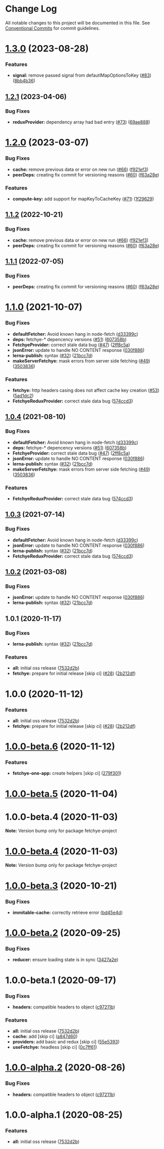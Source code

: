 # Change Log

All notable changes to this project will be documented in this file.
See [Conventional Commits](https://conventionalcommits.org) for commit guidelines.

# [1.3.0](https://github.com/americanexpress/fetchye/compare/v1.2.0...v1.3.0) (2023-08-28)


### Features

* **signal:** remove passed signal from defautlMapOptionsToKey ([#83](https://github.com/americanexpress/fetchye/issues/83)) ([8bb4b36](https://github.com/americanexpress/fetchye/commit/8bb4b36647d6004277153362526434fc25f230bd))





## [1.2.1](https://github.com/americanexpress/fetchye/compare/v1.2.0...v1.2.1) (2023-04-06)


### Bug Fixes

* **reduxProvider:** dependency array had bad entry ([#73](https://github.com/americanexpress/fetchye/issues/73)) ([69ae888](https://github.com/americanexpress/fetchye/commit/69ae8882a4da2b63b24cb0783a87fd42d43d44cd))





# [1.2.0](https://github.com/americanexpress/fetchye/compare/v1.1.0...v1.2.0) (2023-03-07)


### Bug Fixes

* **cache:** remove previous data or error on new run ([#66](https://github.com/americanexpress/fetchye/issues/66)) ([f921ef3](https://github.com/americanexpress/fetchye/commit/f921ef301c7ac28172772acccae0f6274cf76225))
* **peerDeps:** creating fix commit for versioning reasons ([#60](https://github.com/americanexpress/fetchye/issues/60)) ([f63a28e](https://github.com/americanexpress/fetchye/commit/f63a28e09b0796870c5d8b8388ebbdc4bd8639f9))


### Features

* **compute-key:** add support for mapKeyToCacheKey ([#71](https://github.com/americanexpress/fetchye/issues/71)) ([1f29629](https://github.com/americanexpress/fetchye/commit/1f29629a8d4e053546f08c089739f205ee7bbc05))





## [1.1.2](https://github.com/americanexpress/fetchye/compare/v1.1.0...v1.1.2) (2022-10-21)


### Bug Fixes

* **cache:** remove previous data or error on new run ([#66](https://github.com/americanexpress/fetchye/issues/66)) ([f921ef3](https://github.com/americanexpress/fetchye/commit/f921ef301c7ac28172772acccae0f6274cf76225))
* **peerDeps:** creating fix commit for versioning reasons ([#60](https://github.com/americanexpress/fetchye/issues/60)) ([f63a28e](https://github.com/americanexpress/fetchye/commit/f63a28e09b0796870c5d8b8388ebbdc4bd8639f9))





## [1.1.1](https://github.com/americanexpress/fetchye/compare/v1.1.0...v1.1.1) (2022-07-05)


### Bug Fixes

* **peerDeps:** creating fix commit for versioning reasons ([#60](https://github.com/americanexpress/fetchye/issues/60)) ([f63a28e](https://github.com/americanexpress/fetchye/commit/f63a28e09b0796870c5d8b8388ebbdc4bd8639f9))





# [1.1.0](https://github.com/americanexpress/fetchye/compare/v1.0.0...v1.1.0) (2021-10-07)


### Bug Fixes

* **defaultFetcher:** Avoid known hang in node-fetch ([d33399c](https://github.com/americanexpress/fetchye/commit/d33399c71c6809a868c8f6b928ed349d995d8f6a))
* **deps:** fetchye-* depencency versions ([#51](https://github.com/americanexpress/fetchye/issues/51)) ([607358b](https://github.com/americanexpress/fetchye/commit/607358b6906571ab415883b4a878935d50a7bd44))
* **FetchyeProvider:** correct stale data bug ([#47](https://github.com/americanexpress/fetchye/issues/47)) ([2ff8c5a](https://github.com/americanexpress/fetchye/commit/2ff8c5a46c0266852d010cdf800adfe84f6d8d42))
* **jsonError:** update to handle NO CONTENT response ([030f886](https://github.com/americanexpress/fetchye/commit/030f8863de37fef253fcac477d8f30c55bd88cf7))
* **lerna-publish:** syntax ([#32](https://github.com/americanexpress/fetchye/issues/32)) ([21bcc7d](https://github.com/americanexpress/fetchye/commit/21bcc7d840d39c8e7a6e2e2cb95d85fdc1c6b372))
* **makeServerFetchye:** mask errors from server side fetching ([#49](https://github.com/americanexpress/fetchye/issues/49)) ([3503836](https://github.com/americanexpress/fetchye/commit/3503836ea914ff4877af1682c7c672e834286264))


### Features

* **fetchye:** http headers casing does not affect cache key creation ([#53](https://github.com/americanexpress/fetchye/issues/53)) ([5ad1dc2](https://github.com/americanexpress/fetchye/commit/5ad1dc202b35453b5cf036a3792e52e4046be94f))
* **FetchyeReduxProvider:** correct stale data bug ([574ccd3](https://github.com/americanexpress/fetchye/commit/574ccd30120b3f914bf713397bbc0fd1c4598836))





## [1.0.4](https://github.com/americanexpress/fetchye/compare/v1.0.0...v1.0.4) (2021-08-10)


### Bug Fixes

* **defaultFetcher:** Avoid known hang in node-fetch ([d33399c](https://github.com/americanexpress/fetchye/commit/d33399c71c6809a868c8f6b928ed349d995d8f6a))
* **deps:** fetchye-* depencency versions ([#51](https://github.com/americanexpress/fetchye/issues/51)) ([607358b](https://github.com/americanexpress/fetchye/commit/607358b6906571ab415883b4a878935d50a7bd44))
* **FetchyeProvider:** correct stale data bug ([#47](https://github.com/americanexpress/fetchye/issues/47)) ([2ff8c5a](https://github.com/americanexpress/fetchye/commit/2ff8c5a46c0266852d010cdf800adfe84f6d8d42))
* **jsonError:** update to handle NO CONTENT response ([030f886](https://github.com/americanexpress/fetchye/commit/030f8863de37fef253fcac477d8f30c55bd88cf7))
* **lerna-publish:** syntax ([#32](https://github.com/americanexpress/fetchye/issues/32)) ([21bcc7d](https://github.com/americanexpress/fetchye/commit/21bcc7d840d39c8e7a6e2e2cb95d85fdc1c6b372))
* **makeServerFetchye:** mask errors from server side fetching ([#49](https://github.com/americanexpress/fetchye/issues/49)) ([3503836](https://github.com/americanexpress/fetchye/commit/3503836ea914ff4877af1682c7c672e834286264))


### Features

* **FetchyeReduxProvider:** correct stale data bug ([574ccd3](https://github.com/americanexpress/fetchye/commit/574ccd30120b3f914bf713397bbc0fd1c4598836))





## [1.0.3](https://github.com/americanexpress/fetchye/compare/v1.0.0...v1.0.3) (2021-07-14)


### Bug Fixes

* **defaultFetcher:** Avoid known hang in node-fetch ([d33399c](https://github.com/americanexpress/fetchye/commit/d33399c71c6809a868c8f6b928ed349d995d8f6a))
* **jsonError:** update to handle NO CONTENT response ([030f886](https://github.com/americanexpress/fetchye/commit/030f8863de37fef253fcac477d8f30c55bd88cf7))
* **lerna-publish:** syntax ([#32](https://github.com/americanexpress/fetchye/issues/32)) ([21bcc7d](https://github.com/americanexpress/fetchye/commit/21bcc7d840d39c8e7a6e2e2cb95d85fdc1c6b372))
* **FetchyeReduxProvider:** correct stale data bug ([574ccd3](https://github.com/americanexpress/fetchye/commit/574ccd30120b3f914bf713397bbc0fd1c4598836))





## [1.0.2](https://github.com/americanexpress/fetchye/compare/v1.0.0...v1.0.2) (2021-03-08)


### Bug Fixes

* **jsonError:** update to handle NO CONTENT response ([030f886](https://github.com/americanexpress/fetchye/commit/030f8863de37fef253fcac477d8f30c55bd88cf7))
* **lerna-publish:** syntax ([#32](https://github.com/americanexpress/fetchye/issues/32)) ([21bcc7d](https://github.com/americanexpress/fetchye/commit/21bcc7d840d39c8e7a6e2e2cb95d85fdc1c6b372))





## 1.0.1 (2020-11-17)


### Bug Fixes

* **lerna-publish:** syntax ([#32](https://github.com/americanexpress/fetchye/issues/32)) ([21bcc7d](https://github.com/americanexpress/fetchye/commit/21bcc7d840d39c8e7a6e2e2cb95d85fdc1c6b372))


### Features

* **all:** initial oss release ([7532d2b](https://github.com/americanexpress/fetchye/commit/7532d2b72cb8930c9b6ebff386ebb101f7879b70))
* **fetchye:** prepare for initial release [skip ci] ([#28](https://github.com/americanexpress/fetchye/issues/28)) ([2b212df](https://github.com/americanexpress/fetchye/commit/2b212df8fab4405e2b7c51ad687a280cfe27ebbd))





# 1.0.0 (2020-11-12)


### Features

* **all:** initial oss release ([7532d2b](https://github.com/americanexpress/fetchye/commit/7532d2b72cb8930c9b6ebff386ebb101f7879b70))
* **fetchye:** prepare for initial release [skip ci] ([#28](https://github.com/americanexpress/fetchye/issues/28)) ([2b212df](https://github.com/americanexpress/fetchye/commit/2b212df8fab4405e2b7c51ad687a280cfe27ebbd))





# [1.0.0-beta.6](https://github.com/americanexpress/fetchye/compare/v1.0.0-beta.5...v1.0.0-beta.6) (2020-11-12)


### Features

* **fetchye-one-app:** create helpers [skip ci] ([279f301](https://github.com/americanexpress/fetchye/commit/279f30103149da72acc3f5992886cad817cf4830))





# [1.0.0-beta.5](https://github.com/americanexpress/fetchye/compare/v1.0.0-beta.3...v1.0.0-beta.5) (2020-11-04)



# 1.0.0-beta.4 (2020-11-03)

**Note:** Version bump only for package fetchye-project





# [1.0.0-beta.4](https://github.com/americanexpress/fetchye/compare/v1.0.0-beta.3...v1.0.0-beta.4) (2020-11-03)

**Note:** Version bump only for package fetchye-project





# [1.0.0-beta.3](https://github.com/americanexpress/fetchye/compare/v1.0.0-beta.2...v1.0.0-beta.3) (2020-10-21)


### Bug Fixes

* **immitable-cache:** correctly retrieve error ([bd45e4d](https://github.com/americanexpress/fetchye/commit/bd45e4d05d4e76e40f1a13b126d0c475f572f1a8))

# [1.0.0-beta.2](https://github.com/americanexpress/fetchye/compare/v1.0.0-beta.1...v1.0.0-beta.2) (2020-09-25)


### Bug Fixes

* **reducer:** ensure loading state is in sync ([3427a2e](https://github.com/americanexpress/fetchye/commit/3427a2e2ce8c413b072aa8808789055a8e08cc94))

# 1.0.0-beta.1 (2020-09-17)


### Bug Fixes

* **headers:** compatible headers to object ([c97211b](https://github.com/americanexpress/fetchye/commit/c97211b94dab04d0c801981f721a7b0134470c6c))


### Features

* **all:** initial oss release ([7532d2b](https://github.com/americanexpress/fetchye/commit/7532d2b72cb8930c9b6ebff386ebb101f7879b70))
* **cache:** add [skip ci] ([a847d60](https://github.com/americanexpress/fetchye/commit/a847d60dfc0783a470ccb1f0e93ffd6727a09209))
* **providers:** add basic and redux [skip ci] ([55e5393](https://github.com/americanexpress/fetchye/commit/55e5393d4fcc3875e28bb3e01490e7a4bd19dabf))
* **useFetchye:** headless [skip ci] ([0c7ff61](https://github.com/americanexpress/fetchye/commit/0c7ff610d42354d9cfa5370574afdeac0c2177f7))

# [1.0.0-alpha.2](https://github.com/americanexpress/fetchye/compare/v1.0.0-alpha.1...v1.0.0-alpha.2) (2020-08-26)


### Bug Fixes

* **headers:** compatible headers to object ([c97211b](https://github.com/americanexpress/fetchye/commit/c97211b94dab04d0c801981f721a7b0134470c6c))

# 1.0.0-alpha.1 (2020-08-25)


### Features

* **all:** initial oss release ([7532d2b](https://github.com/americanexpress/fetchye/commit/7532d2b72cb8930c9b6ebff386ebb101f7879b70))
